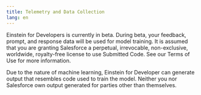 ```yaml
---
title: Telemetry and Data Collection
lang: en
---
```


Einstein for Developers is currently in beta. During beta, your feedback, prompt, and response data will be used for model training. It is assumed that you are granting Salesforce a perpetual, irrevocable, non-exclusive, worldwide, royalty-free license to use Submitted Code. See our Terms of Use for more information. 

Due to the nature of machine learning, Einstein for Developer can generate output that resembles code used to train the model. Neither you nor Salesforce own output generated for parties other than themselves.
